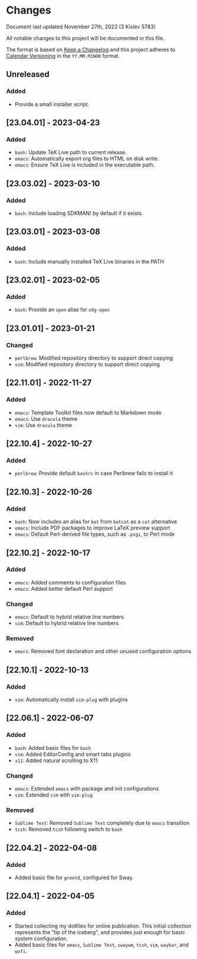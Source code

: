 # Changes

Document last updated November 27th, 2022 (3 Kislev 5783)

All notable changes to this project will be documented in this file.

The format is based on [Keep a Changelog](https://keepachangelog.com/en/1.0.0/)
and this project adheres to [Calendar Versioning](https://calver.org/) in the
`YY.MM.MINOR` format.

## Unreleased

### Added
- Provide a small installer script.

## [23.04.01] - 2023-04-23

### Added
- `bash`: Update TeX Live path to current release.
- `emacs`: Automatically export org files to HTML on disk write.
- `emacs`: Ensure TeX Live is included in the executable path.

## [23.03.02] - 2023-03-10

### Added
- `bash`: Include loading SDKMAN! by default if it exists.

## [23.03.01] - 2023-03-08

### Added
- `bash`: Include manually installed TeX Live binaries in the PATH

## [23.02.01] - 2023-02-05

### Added
- `bash`: Provide an `open` alias for `xdg-open`

## [23.01.01] - 2023-01-21

### Changed
- `perlbrew`: Modified repository directory to support direct copying
- `vim`: Modified repository directory to support direct copying

## [22.11.01] - 2022-11-27

### Added
- `emacs`: Template Toolkit files now default to Markdown mode
- `emacs`: Use `dracula` theme
- `vim`: Use `dracula` theme

## [22.10.4] - 2022-10-27

### Added
- `perlbrew`: Provide default `bashrc` in case Perlbrew fails to install it

## [22.10.3] - 2022-10-26

### Added
- `bash`: Now includes an alias for `bat` from `batcat` as a `cat` alternative
- `emacs`: Include PDF packages to improve LaTeX preview support
- `emacs`: Default Perl-derived file types, such as `.psgi`, to Perl mode

## [22.10.2] - 2022-10-17

### Added
- `emacs`: Added comments to configuration files
- `emacs`: Added better default Perl support

### Changed
- `emacs`: Default to hybrid relative line numbers
- `vim`: Default to hybrid relative line numbers

### Removed
- `emacs`: Removed font declaration and other unused configuration options

## [22.10.1] - 2022-10-13

### Added
- `vim`: Automatically install `vim-plug` with plugins

## [22.06.1] - 2022-06-07

### Added
- `bash`: Added basic files for `bash`
- `vim`: Added EditorConfig and smart tabs plugins
- `x11`: Added natural scrolling to X11

### Changed
- `emacs`: Extended `emacs` with package and init configurations
- `vim`: Extended `vim` with `vim-plug`

### Removed
- `Sublime Text`: Removed `Sublime Text` completely due to `emacs` transition
- `tcsh`: Removed `tcsh` following switch to `bash`

## [22.04.2] - 2022-04-08

### Added
- Added basic file for `greetd`, configured for Sway.

## [22.04.1] - 2022-04-05

### Added
- Started collecting my dotfiles for online publication. This initial collection
represents the "tip of the iceberg", and provides just enough for basic system
configuration.
- Added basic files for `emacs`, `Sublime Text`, `swaywm`, `tcsh`, `vim`,
`waybar`, and `wofi`.
